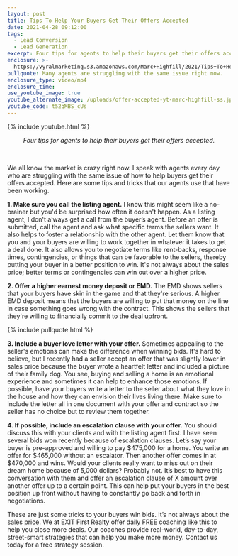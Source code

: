 ```yaml
---
layout: post
title: Tips To Help Your Buyers Get Their Offers Accepted
date: 2021-04-28 09:12:00
tags:
  - Lead Conversion
  - Lead Generation
excerpt: Four tips for agents to help their buyers get their offers accepted.
enclosure: >-
  https://vyralmarketing.s3.amazonaws.com/Marc+Highfill/2021/Tips+To+Help+Your+Buyers+Get+Their+Offers+Accepted.mp4
pullquote: Many agents are struggling with the same issue right now.
enclosure_type: video/mp4
enclosure_time:
use_youtube_image: true
youtube_alternate_image: /uploads/offer-accepted-yt-marc-highfill-ss.jpg
youtube_code: t52qMBS_cUs
---
```

{% include youtube.html %}

<center><em>Four tips for agents to help their buyers get their offers accepted.</em></center>

&nbsp;

We all know the market is crazy right now. I speak with agents every day who are struggling with the same issue of how to help buyers get their offers accepted. Here are some tips and tricks that our agents use that have been working.

**1\. Make sure you call the listing agent.** I know this might seem like a no-brainer but you'd be surprised how often it doesn't happen. As a listing agent, I don't always get a call from the buyer’s agent. Before an offer is submitted, call the agent and ask what specific terms the sellers want. It also helps to foster a relationship with the other agent. Let them know that you and your buyers are willing to work together in whatever it takes to get a deal done. It also allows you to negotiate terms like rent-backs, response times, contingencies, or things that can be favorable to the sellers, thereby putting your buyer in a better position to win. It's not always about the sales price; better terms or contingencies can win out over a higher price.

**2\. Offer a higher earnest money deposit or EMD.** The EMD shows sellers that your buyers have skin in the game and that they're serious. A higher EMD deposit means that the buyers are willing to put that money on the line in case something goes wrong with the contract. This shows the sellers that they're willing to financially commit to the deal upfront.

{% include pullquote.html %}

**3\. Include a buyer love letter with your offer.** Sometimes appealing to the seller's emotions can make the difference when winning bids. It's hard to believe, but I recently had a seller accept an offer that was slightly lower in sales price because the buyer wrote a heartfelt letter and included a picture of their family dog. You see, buying and selling a home is an emotional experience and sometimes it can help to enhance those emotions. If possible, have your buyers write a letter to the seller about what they love in the house and how they can envision their lives living there. Make sure to include the letter all in one document with your offer and contract so the seller has no choice but to review them together.

**4\. If possible, include an escalation clause with your offer.** You should discuss this with your clients and with the listing agent first. I have seen several bids won recently because of escalation clauses. Let’s say your buyer is pre-approved and willing to pay $475,000 for a home. You write an offer for $465,000 without an escalator. Then another offer comes in at $470,000 and wins. Would your clients really want to miss out on their dream home because of 5,000 dollars? Probably not. It’s best to have this conversation with them and offer an escalation clause of X amount over another offer up to a certain point. This can help put your buyers in the best position up front without having to constantly go back and forth in negotiations.

These are just some tricks to your buyers win bids. It’s not always about the sales price. We at EXIT First Realty offer daily FREE coaching like this to help you close more deals. Our coaches provide real-world, day-to-day, street-smart strategies that can help you make more money. Contact us today for a free strategy session.
